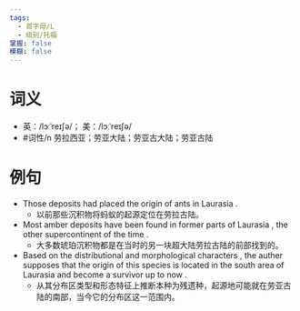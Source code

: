 ```yaml
---
tags:
  - 首字母/L
  - 级别/托福
掌握: false
模糊: false
---
```

# 词义
- 英：/lɔːˈreɪʃə/； 美：/lɔːˈreɪʃə/
- #词性/n  劳拉西亚；劳亚大陆；劳亚古大陆；劳亚古陆
# 例句
- Those deposits had placed the origin of ants in Laurasia .
	- 以前那些沉积物将蚂蚁的起源定位在劳拉古陆。
- Most amber deposits have been found in former parts of Laurasia , the other supercontinent of the time .
	- 大多数琥珀沉积物都是在当时的另一块超大陆劳拉古陆的前部找到的。
- Based on the distributional and morphological characters , the auther supposes that the origin of this species is located in the south area of Laurasia and become a survivor up to now .
	- 从其分布区类型和形态特征上推断本种为残遗种，起源地可能就在劳亚古陆的南部，当今它的分布区这一范围内。
